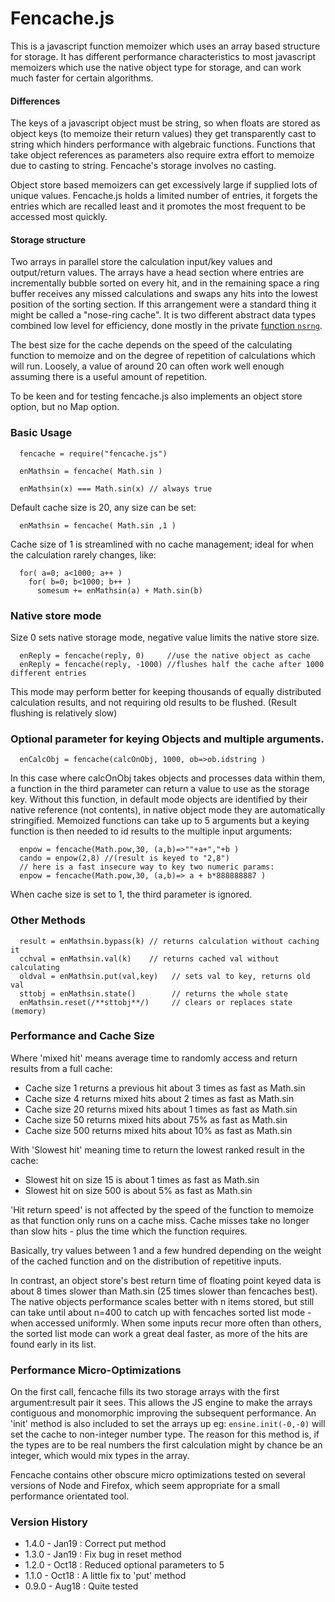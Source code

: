 Fencache.js
===========

This is a javascript function memoizer which uses an array based structure for storage. It has different performance characteristics to most javascript memoizers which use the native object type for storage, and can work much faster for certain algorithms. 

#### Differences

The keys of a javascript object must be string, so when floats are stored as object keys (to memoize their return values) they get transparently cast to string which hinders performance with algebraic functions. Functions that take object references as parameters also require extra effort to memoize due to casting to string. Fencache's storage involves no casting.

Object store based memoizers can get excessively large if supplied lots of unique values. Fencache.js holds a limited number of entries, it forgets the entries which are recalled least and it promotes the most frequent to be accessed most quickly. 

#### Storage structure

Two arrays in parallel store the calculation input/key values and output/return values. The arrays have a head section where entries are incrementally bubble sorted on every hit, and in the remaining space a ring buffer receives any missed calculations and swaps any hits into the lowest position of the sorting section. If this arrangement were a standard thing it might be called a "nose-ring cache". It is two different abstract data types combined low level for efficiency, done mostly in the private [function `nsrng`](https://github.com/strainer/fencache.js/blob/master/fencache.js#L118).

The best size for the cache depends on the speed of the calculating function to memoize and on the degree of repetition of calculations which will run. Loosely, a value of around 20 can often work well enough assuming there is a useful amount of repetition. 

To be keen and for testing fencache.js also implements an object store option, but no Map option.

### Basic Usage

```
  fencache = require("fencache.js") 

  enMathsin = fencache( Math.sin )

  enMathsin(x) === Math.sin(x) // always true 
```

Default cache size is 20, any size can be set:
```
  enMathsin = fencache( Math.sin ,1 ) 
```
Cache size of 1 is streamlined with no cache management; ideal for when the calculation rarely changes, like:
```
  for( a=0; a<1000; a++ )
    for( b=0; b<1000; b++ )
      somesum += enMathsin(a) + Math.sin(b)
```

### Native store mode

Size 0 sets native storage mode, negative value limits the native store size. 
```
  enReply = fencache(reply, 0)     //use the native object as cache
  enReply = fencache(reply, -1000) //flushes half the cache after 1000 different entries
```

This mode may perform better for keeping thousands of equally distributed calculation results, and not requiring old results to be flushed. (Result flushing is relatively slow)

### Optional parameter for keying Objects and multiple arguments.

```
  enCalcObj = fencache(calcOnObj, 1000, ob=>ob.idstring )
```
In this case where calcOnObj takes objects and processes data within them,
a function in the third parameter can return a value to use as the storage key.
Without this function, in default mode objects are identified by their native reference (not contents), in native object mode they are automatically stringified. Memoized functions can take up to 5 arguments but a keying function is then needed to id results to the multiple input arguments:

```
  enpow = fencache(Math.pow,30, (a,b)=>""+a+","+b )
  cando = enpow(2,8) //(result is keyed to "2,8")
  // here is a fast insecure way to key two numeric params:
  enpow = fencache(Math.pow,30, (a,b)=> a + b*888888887 )
```
When cache size is set to 1, the third parameter is ignored.

### Other Methods

```  
  result = enMathsin.bypass(k) // returns calculation without caching it
  cchval = enMathsin.val(k)    // returns cached val without calculating 
  oldval = enMathsin.put(val,key)   // sets val to key, returns old val 
  sttobj = enMathsin.state()        // returns the whole state
  enMathsin.reset(/**sttobj**/)     // clears or replaces state (memory)  
```

### Performance and Cache Size
 
Where 'mixed hit' means average time to randomly access and return 
results from a full cache:

* Cache size 1 returns a previous hit about 3 times as fast as Math.sin
* Cache size 4 returns mixed hits about 2 times as fast as Math.sin
* Cache size 20 returns mixed hits about 1 times as fast as Math.sin
* Cache size 50 returns mixed hits about 75% as fast as Math.sin
* Cache size 500 returns mixed hits about 10% as fast as Math.sin

With 'Slowest hit' meaning time to return the lowest ranked result in
the cache: 
* Slowest hit on size 15 is about 1 times as fast as Math.sin
* Slowest hit on size 500 is about 5% as fast as Math.sin

'Hit return speed' is not affected by the speed of the function to memoize as that function only runs on a cache miss. Cache misses take no longer than slow hits - plus the time which the function requires. 

Basically, try values between 1 and a few hundred depending on the weight of the cached function and on the distribution of repetitive inputs.

In contrast, an object store's best return time of floating point keyed data is about 8 times slower than Math.sin (25 times slower than fencaches best). The native objects performance scales better with n items stored, but still can take until about n=400 to catch up with fencaches sorted list mode - when accessed uniformly. When some inputs recur more often than others, the sorted list mode can work a great deal faster, as more of the hits are found early in its list.

### Performance Micro-Optimizations

On the first call, fencache fills its two storage arrays with the first argument:result pair it sees. This allows the JS engine to make the arrays contiguous and monomorphic improving the subsequent performance. An 'init' method is also included to set the arrays up eg: `ensine.init(-0,-0)` will set the cache to non-integer number type. The reason for this method is, if the types are to be real numbers the first calculation might by chance be an integer, which would mix types in the array.

Fencache contains other obscure micro optimizations tested on several versions of Node and Firefox, which seem appropriate for a small performance orientated tool. 

### Version History
* 1.4.0 - Jan19 : Correct put method
* 1.3.0 - Jan19 : Fix bug in reset method
* 1.2.0 - Oct18 : Reduced optional parameters to 5 
* 1.1.0 - Oct18 : A little fix to 'put' method 
* 0.9.0 - Aug18 : Quite tested 
